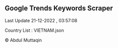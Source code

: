 

## Google Trends Keywords Scraper 
 
Last Update 21-12-2022 , 03:57:08

Country List :
VIETNAM.json



© Abdul Muttaqin 
